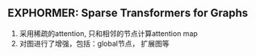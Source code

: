 ## EXPHORMER: Sparse Transformers for Graphs
1. 采用稀疏的attention, 只和相邻的节点计算attention map
2. 对图进行了增强，包括：global节点， 扩展图等